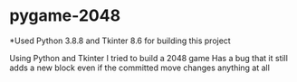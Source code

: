 # pygame-2048

*Used Python 3.8.8 and Tkinter 8.6 for building this project

Using Python and Tkinter I tried to build a 2048 game
Has a bug that it still adds a new block even if the committed move changes anything at all
